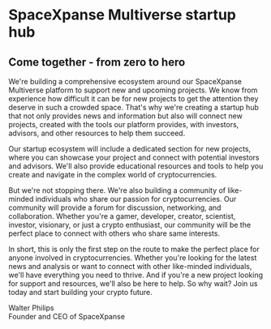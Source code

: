 # SpaceXpanse Multiverse startup hub
## Come together - from zero to hero
We're building a comprehensive ecosystem around our SpaceXpanse Multiverse platform to support new and upcoming projects. We know from experience how difficult it can be for new projects to get the attention they deserve in such a crowded space. That's why we're creating a startup hub that not only provides news and information but also will connect new projects, created with the tools our platform provides, with investors, advisors, and other resources to help them succeed.

Our startup ecosystem will include a dedicated section for new projects, where you can showcase your project and connect with potential investors and advisors. We'll also provide educational resources and tools to help you create and navigate in the complex world of cryptocurrencies.

But we're not stopping there. We're also building a community of like-minded individuals who share our passion for cryptocurrencies. Our community will provide a forum for discussion, networking, and collaboration. Whether you're a gamer, developer, creator, scientist, investor, visionary, or just a crypto enthusiast, our community will be the perfect place to connect with others who share same interests.

In short, this is only the first step on the route to make the perfect place for anyone involved in cryptocurrencies. Whether you're looking for the latest news and analysis or want to connect with other like-minded individuals, we'll have everything you need to thrive. And if you're a new project looking for support and resources, we'll also be here to help.
So why wait? Join us today and start building your crypto future.

Walter Philips  
Founder and CEO of SpaceXpanse

